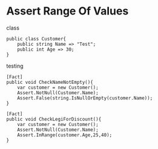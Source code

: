 # Assert Range Of Values

class

```
public class Customer{
    public string Name => "Test";
    public int Age => 30;
}
```

testing 

```
[Fact]
public void CheckNameNotEmpty(){
    var customer = new Customer();
    Assert.NotNull(Customer.Name);
    Assert.False(string.IsNullOrEmpty(customer.Name));
}
```


```
[Fact]
public void CheckLegiForDiscount(){
    var customer = new Customer();
    Assert.NotNull(Customer.Name);
    Assert.InRange(customer.Age,25,40);
}
```



